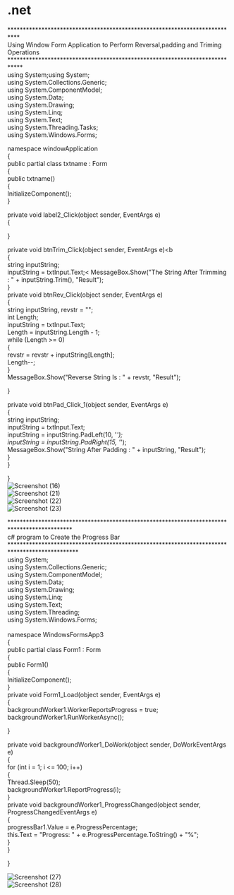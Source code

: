 # .net
***************************************************************************<br>
Using Window Form Application to Perform Reversal,padding and Triming Operations <br>
****************************************************************************<br>
using System;using System;<br>
using System.Collections.Generic;<br>
using System.ComponentModel;<br>
using System.Data;<br>
using System.Drawing;<br>
using System.Linq;<br>
using System.Text;<br>
using System.Threading.Tasks;<br>
using System.Windows.Forms;<br>

namespace windowApplication<br>
{<br>
 public partial class txtname : Form<br>
 {<br>
 public txtname()<br>
 {<br>
 InitializeComponent();<br>
 }<br>

 private void label2_Click(object sender, EventArgs e)<br>
 {<br>

 }<br>

 private void btnTrim_Click(object sender, EventArgs e)<b   
 {<br>
  string inputString;<br>
 inputString = txtInput.Text;<
 MessageBox.Show("The String After Trimming : " + inputString.Trim(), "Result");<br>
   }<br>
private void btnRev_Click(object sender, EventArgs e)<br>
{<br>
 string inputString, revstr = "";<br>
  int Length;<br>
 inputString = txtInput.Text;<br>
 Length = inputString.Length - 1;<br>
 while (Length >= 0)<br>
 {<br>
 revstr = revstr + inputString[Length];<br>
 Length--;<br>
 }<br>
MessageBox.Show("Reverse String Is : " + revstr, "Result");<br>

 }<br>

  private void btnPad_Click_1(object sender, EventArgs e)<br>
  {<br>
   string inputString;<br>
  inputString = txtInput.Text;<br>
  inputString = inputString.PadLeft(10, '*');<br>
 inputString = inputString.PadRight(15, '*');<br>
 MessageBox.Show("String After Padding : " + inputString, "Result");<br>
 }<br>
 }<br>

}<br>
![Screenshot (16)](https://user-images.githubusercontent.com/99865138/158741646-2208d77c-1fd1-4de3-82b8-f1487a95dbd6.png)<br>
![Screenshot (21)](https://user-images.githubusercontent.com/99865138/158744755-6607105d-0a85-4a1b-a8fa-6347a3c2a37d.png)<br>
![Screenshot (22)](https://user-images.githubusercontent.com/99865138/158744842-7ab98538-81a0-4bef-9fcb-40114f09dfb5.png)<br>
![Screenshot (23)](https://user-images.githubusercontent.com/99865138/158744979-35a6b43f-aaaa-4b0c-b30e-d3cd8314cb6f.png)<br>

********************************************************************************************<br>
c# program to Create the Progress Bar<br>
**********************************************************************************************<br>
using System;<br>
using System.Collections.Generic;<br>
using System.ComponentModel;<br>
using System.Data;<br>
using System.Drawing;<br>
using System.Linq;<br>
using System.Text;<br>
using System.Threading;<br>
using System.Windows.Forms;<br>
<br>
namespace WindowsFormsApp3<br>
{<br>
 public partial class Form1 : Form<br>
{<br>
public Form1()<br>
{<br>
InitializeComponent();<br>
}<br>
private void Form1_Load(object sender, EventArgs e)<br>
{<br>
backgroundWorker1.WorkerReportsProgress = true;<br>
backgroundWorker1.RunWorkerAsync();<br>

 }<br>

 private void backgroundWorker1_DoWork(object sender, DoWorkEventArgs e)<br>
 {<br>
   for (int i = 1; i <= 100; i++)<br>
  {<br>
  Thread.Sleep(50);<br>
 backgroundWorker1.ReportProgress(i);<br>
 }<br>
 private void backgroundWorker1_ProgressChanged(object sender, ProgressChangedEventArgs e)<br>
 {<br>
 progressBar1.Value = e.ProgressPercentage;<br>
 this.Text = "Progress: " + e.ProgressPercentage.ToString() + "%";<br>
  }<br>
  }<br>

}<br>

![Screenshot (27)](https://user-images.githubusercontent.com/99865138/158747221-29708268-367f-4989-9245-6f3ebeaf2e1d.png)<br>
![Screenshot (28)](https://user-images.githubusercontent.com/99865138/158747303-55641805-7391-45d2-b9a6-dbd7da1fce6d.png)<br>

